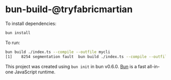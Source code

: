 # bun-build-@tryfabricmartian

To install dependencies:

```bash
bun install
```

To run:

```bash
bun build ./index.ts --compile --outfile mycli
[1]    8254 segmentation fault  bun build ./index.ts --compile --outfile mycli
```

This project was created using `bun init` in bun v0.6.0. [Bun](https://bun.sh) is a fast all-in-one JavaScript runtime.
